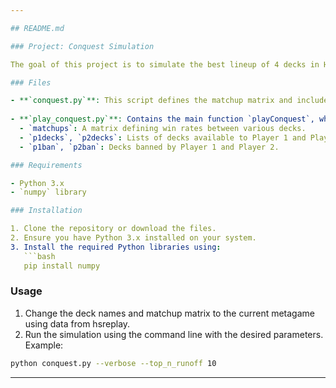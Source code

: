 ```yaml
---

## README.md

### Project: Conquest Simulation

The goal of this project is to simulate the best lineup of 4 decks in Hearthstone for the conquest format. This is done using matchup winrate data. It first finds the top n lineups out of every combination of 4 decks my simulating a conquest match against every deck. The conquest matches are simulating by having each player can the deck that maximzes their minimum winrate and then having each player choose random decks from their available decks each game. Finally the top n decks all face against eachother to decide the winner.

### Files

- **`conquest.py`**: This script defines the matchup matrix and includes necessary imports and initial setup. It likely contains functions to handle different aspects of the simulation, including setting up match scenarios and managing player interactions.
  
- **`play_conquest.py`**: Contains the main function `playConquest`, which is used to simulate individual conquest matches. This function takes as input:
  - `matchups`: A matrix defining win rates between various decks.
  - `p1decks`, `p2decks`: Lists of decks available to Player 1 and Player 2.
  - `p1ban`, `p2ban`: Decks banned by Player 1 and Player 2.

### Requirements

- Python 3.x
- `numpy` library

### Installation

1. Clone the repository or download the files.
2. Ensure you have Python 3.x installed on your system.
3. Install the required Python libraries using:
   ```bash
   pip install numpy
   ```

### Usage

1. Change the deck names and matchup matrix to the current metagame using data from hsreplay. 
2. Run the simulation using the command line with the desired parameters. Example:

```bash
python conquest.py --verbose --top_n_runoff 10
```
---
```


